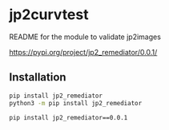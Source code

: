 # jp2curvtest

README for the module to validate jp2images

https://pypi.org/project/jp2_remediator/0.0.1/

## Installation

```bash
pip install jp2_remediator
python3 -m pip install jp2_remediator

pip install jp2_remediator==0.0.1
```